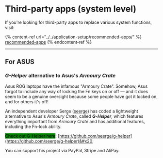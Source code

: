 # Third-party apps (system level)

If you're looking for third-party apps to replace various system functions, visit:

{% content-ref url="../../application-setup/recommended-apps/" %}
[recommended-apps](../../application-setup/recommended-apps/)
{% endcontent-ref %}

***

## For ASUS

### _G-Helper_ alternative to Asus's _Armoury Crate_

Asus ROG laptops have the infamous "Armoury Crate". Somehow, Asus forgot to include any way of locking the Fn keys on or off — and it does seem to be a genuine oversight because some people have got it locked on, and for others it's off!

An independent developer Serge ([seerge](https://github.com/seerge)) has coded a lightweight alternative to Asus's _Armoury Crate_, called _**G-Helper**_, which features everything important from _Armoury Crate_ and has additional features, including the Fn-lock ability.&#x20;

<mark style="background-color:green;">Check out G-Helper here</mark>: [https://github.com/seerge/g-helper](https://github.com/seerge/g-helper)&#x20;

You can support his project via PayPal, Stripe and AliPay.
